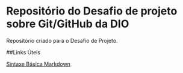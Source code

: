 # Repositório do Desafio  de projeto  sobre  Git/GitHub  da DIO
Repositório criado para o Desafio de Projeto.

##Links Úteis

[Sintaxe  Básica Markdown](https://www.markdownguide.org/)
